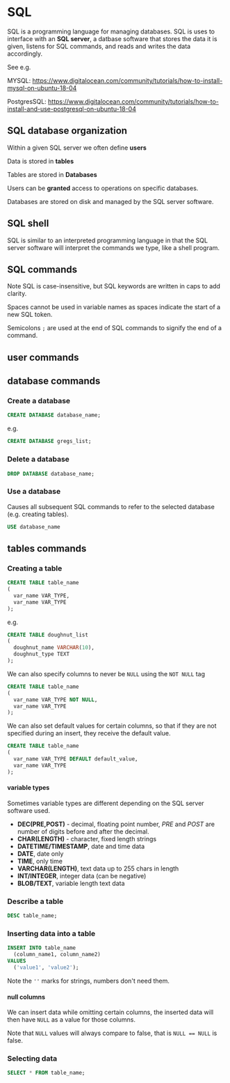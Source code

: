 # SQL

SQL is a programming language for managing databases. SQL is uses to interface with an **SQL server**, a datbase software that stores the data it is given, listens for SQL commands, and reads and writes the data accordingly.

See e.g.

MYSQL: https://www.digitalocean.com/community/tutorials/how-to-install-mysql-on-ubuntu-18-04

PostgresSQL: https://www.digitalocean.com/community/tutorials/how-to-install-and-use-postgresql-on-ubuntu-18-04

## SQL database organization

Within a given SQL server we often define **users**

Data is stored in **tables**

Tables are stored in **Databases**

Users can be **granted** access to operations on specific databases.

Databases are stored on disk and managed by the SQL server software.

## SQL shell
SQL is similar to an interpreted programming language in that the SQL server software will interpret the commands we type, like a shell program.

## SQL commands
Note SQL is case-insensitive, but SQL keywords are written in caps to add clarity.

Spaces cannot be used in variable names as spaces indicate the start of a new SQL token.

Semicolons `;` are used at the end of SQL commands to signify the end of a command.
## user commands

## database commands

### Create a database
```SQL
CREATE DATABASE database_name;
```
e.g.
```SQL
CREATE DATABASE gregs_list;
```

### Delete a database
```SQL
DROP DATABASE database_name;
```

### Use a database
Causes all subsequent SQL commands to refer to the selected database (e.g. creating tables).
```SQL
USE database_name
```
## tables commands
### Creating a table
```SQL
CREATE TABLE table_name
(
  var_name VAR_TYPE,
  var_name VAR_TYPE
);
```
e.g.
```SQL
CREATE TABLE doughnut_list
(
  doughnut_name VARCHAR(10),
  doughnut_type TEXT
);
```
We can also specify columns to never be `NULL` using the `NOT NULL` tag
```SQL
CREATE TABLE table_name
(
  var_name VAR_TYPE NOT NULL,
  var_name VAR_TYPE
);
```
We can also set default values for certain columns, so that if they are not specified during an insert, they receive the default value.
```SQL
CREATE TABLE table_name
(
  var_name VAR_TYPE DEFAULT default_value,
  var_name VAR_TYPE
);
```
#### variable types
Sometimes variable types are different depending on the SQL server software used.
* **DEC(PRE,POST)** - decimal, floating point number, *PRE* and *POST* are number of digits before and after the decimal.
* **CHAR(LENGTH)** - character, fixed length strings
* **DATETIME/TIMESTAMP**, date and time data
* **DATE**, date only
* **TIME**, only time
* **VARCHAR(LENGTH)**, text data up to 255 chars in length
* **INT/INTEGER**, integer data (can be negative)
* **BLOB/TEXT**, variable length text data

### Describe a table
```SQL
DESC table_name;
```

### Inserting data into a table
```SQL
INSERT INTO table_name
  (column_name1, column_name2)
VALUES
  ('value1', 'value2');
```
Note the `''` marks for strings, numbers don't need them.

#### null columns
We can insert data while omitting certain columns, the inserted data will then have `NULL` as a value for those columns.

Note that `NULL` values will always compare to false, that is `NULL == NULL` is false.
### Selecting data
```SQL
SELECT * FROM table_name;
```
